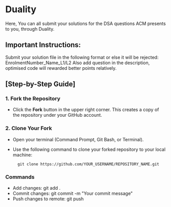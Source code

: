 # Duality
Here, You can all submit your solutions for the DSA questions ACM presents to you, through Duality.

## Important Instructions:
Submit your solution file in the following format or else it will be rejected: EnrolmentNumber_Name_L1/L2
Also add question in the description, optimised code will rewarded better points relatively.


## [Step-by-Step Guide]

### 1. Fork the Repository
- Click the **Fork** button in the upper right corner. This creates a copy of the repository under your GitHub account.

### 2. Clone Your Fork
- Open your terminal (Command Prompt, Git Bash, or Terminal).
- Use the following command to clone your forked repository to your local machine:
  
        git clone https://github.com/YOUR_USERNAME/REPOSITORY_NAME.git

### Commands
- Add changes: git add .
- Commit changes: git commit -m "Your commit message"
- Push changes to remote: git push
